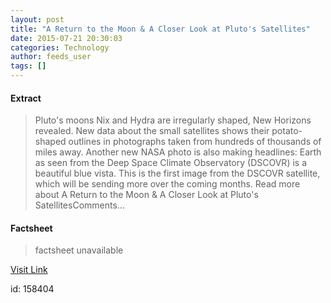 ```yaml
---
layout: post
title: "A Return to the Moon & A Closer Look at Pluto's Satellites"
date: 2015-07-21 20:30:03
categories: Technology
author: feeds_user
tags: []
---
```



#### Extract
>Pluto's moons Nix and Hydra are irregularly shaped, New Horizons revealed. New data about the small satellites shows their potato-shaped outlines in photographs taken from hundreds of thousands of miles away. Another new NASA photo is also making headlines: Earth as seen from the Deep Space Climate Observatory (DSCOVR) is a beautiful blue vista. This is the first image from the DSCOVR satellite, which will be sending more over the coming months. Read more about A Return to the Moon &amp; A Closer Look at Pluto&#039;s SatellitesComments...

#### Factsheet
>factsheet unavailable

[Visit Link](http://www.pddnet.com/round-ups/2015/07/return-moon-closer-look-plutos-satellites)

id:  158404
